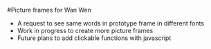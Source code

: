 #Picture frames for Wan Wen
- A request to see same words in prototype frame in different fonts
- Work in progress to create more picture frames
- Future plans to add clickable functions with javascript
